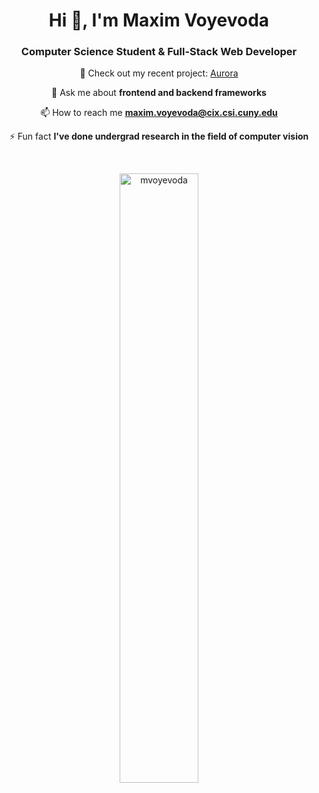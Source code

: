 <h1 align="center">Hi 👋, I'm Maxim Voyevoda</h1>
<h3 align="center">Computer Science Student & Full-Stack Web Developer</h3>

<div align="center">
🔭 Check out my recent project: <a href="https://github.com/mvoyevoda/Aurora">Aurora</a>
  
💬 Ask me about <strong>frontend and backend frameworks</strong>
  
📫 How to reach me <strong>maxim.voyevoda@cix.csi.cuny.edu</strong>
  
⚡ Fun fact <strong>I've done undergrad research in the field of computer vision</strong>
</div>
    

<br>
<p align="center">
  <img width="50%" src="https://github-readme-stats.vercel.app/api/top-langs?username=mvoyevoda&show_icons=true&locale=en&layout=compact" alt="mvoyevoda">
</p>
